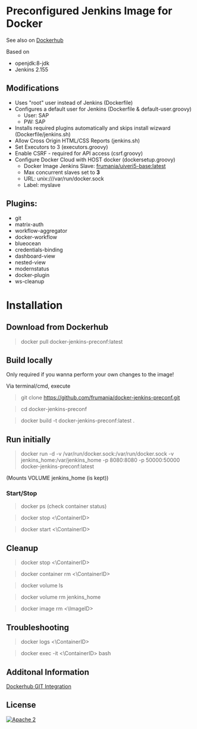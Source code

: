 # Preconfigured Jenkins Image for Docker

See also on [Dockerhub](https://hub.docker.com/r/frumania/docker-jenkins-preconf/)

Based on
* openjdk:8-jdk  
* Jenkins 2.155

## Modifications

* Uses "root" user instead of Jenkins (Dockerfile)
* Configures a default user for Jenkins (Dockerfile & default-user.groovy)
  * User: SAP
  * PW: SAP
* Installs required plugins automatically and skips install wizward (Dockerfile/jenkins.sh)
* Allow Cross Origin HTML/CSS Reports (jenkins.sh)
* Set Executors to 3 (executors.groovy)
* Enable CSRF - required for API access (csrf.groovy)
* Configure Docker Cloud with HOST docker (dockersetup.groovy)
  * Docker Image Jenkins Slave: [frumania/uiveri5-base:latest](https://hub.docker.com/r/frumania/uiveri5-base)
  * Max concurrent slaves set to **3**
  * URL: unix:///var/run/docker.sock
  * Label: myslave

## Plugins:

* git
* matrix-auth
* workflow-aggregator
* docker-workflow
* blueocean
* credentials-binding
* dashboard-view
* nested-view
* modernstatus
* docker-plugin
* ws-cleanup

# Installation

## Download from Dockerhub

> docker pull docker-jenkins-preconf:latest 

## Build locally

Only required if you wanna perform your own changes to the image!  

Via terminal/cmd, execute
> git clone https://github.com/frumania/docker-jenkins-preconf.git  

> cd docker-jenkins-preconf  

> docker build -t docker-jenkins-preconf:latest .


## Run initially

> docker run -d -v /var/run/docker.sock:/var/run/docker.sock -v jenkins_home:/var/jenkins_home -p 8080:8080 -p 50000:50000 docker-jenkins-preconf:latest

(Mounts VOLUME jenkins_home (is kept))

### Start/Stop

> docker ps (check container status)  

> docker stop <\ContainerID\>  

> docker start <\ContainerID\>  


## Cleanup

> docker stop <\ContainerID\>  

> docker container rm <\ContainerID\>  

> docker volume ls  

> docker volume rm jenkins_home  

> docker image rm <\ImageID\>  


## Troubleshooting

> docker logs <\ContainerID\>  

> docker exec -it <\ContainerID\> bash  

## Additonal Information

[Dockerhub GIT Integration](https://ask.ericlin.info/post/2017/09/connect-your-repository-to-docker-hub-via-automated-build/)

## License

[![Apache 2](https://img.shields.io/badge/license-Apache%202-blue.svg)](./LICENSE.txt)